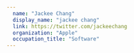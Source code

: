 ```yaml
---
  name: "Jackee Chang"
  display_name: "jackee chang"
  link: https://twitter.com/jackeechang
  organization: "Apple"
  occupation_title: "Software"
---
```


